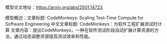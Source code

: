 模型论文地址：https://arxiv.org/abs/2501.14723

模型概述：文章标题: CodeMonkeys: Scaling Test-Time Compute for Software Engineering
中文文章标题: CodeMonkeys：为软件工程扩展测试时计算
文章内容：提出CodeMonkeys，一种在软件测试阶段自动扩展计算资源的方法，通过动态调整资源提高测试效率和性能。
